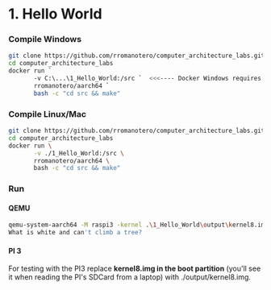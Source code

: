 # 1. Hello World

### Compile Windows
```bash
git clone https://github.com/rromanotero/computer_architecture_labs.git
cd computer_architecture_labs
docker run `
       -v C:\...\1_Hello_World:/src `  <<<---- Docker Windows requires the FULL PATH of the HOST directory 
       rromanotero/aarch64 `
       bash -c "cd src && make"
```       
### Compile Linux/Mac
```bash
git clone https://github.com/rromanotero/computer_architecture_labs.git
cd computer_architecture_labs
docker run \
       -v ./1_Hello_World:/src \
       rromanotero/aarch64 \
       bash -c "cd src && make"
```

### Run
#### QEMU
```bash
qemu-system-aarch64 -M raspi3 -kernel .\1_Hello_World\output\kernel8.img -serial null -serial stdio
What is white and can't climb a tree?
```

#### PI 3
For testing with the PI3 replace **kernel8.img in the boot partition** (you'll see it when reading the PI's SDCard from a laptop) with ./output/kernel8.img.
